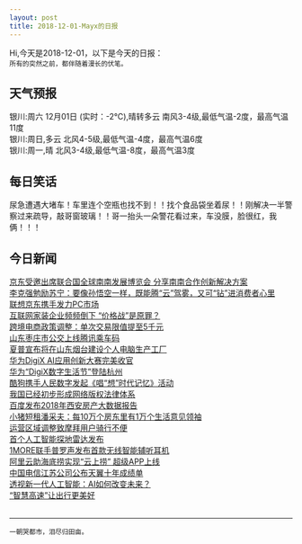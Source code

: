 ```yaml
---
layout: post
title: 2018-12-01-Mayx的日报
---
```


Hi,今天是2018-12-01，以下是今天的日报：<br><small>
所有的突然之前，都伴随着漫长的伏笔。</small><!--more-->
## 天气预报
银川:周六 12月01日 (实时：-2℃),晴转多云 南风3-4级,最低气温-2度，最高气温11度<br>银川:周日,多云 北风4-5级,最低气温-4度，最高气温6度<br>银川:周一,晴 北风3-4级,最低气温-8度，最高气温3度
## 每日笑话
尿急遭遇大堵车！车里连个空瓶也找不到！！找个食品袋坐着尿！！刚解决一半警察过来疏导，敲哥窗玻璃！！哥一抬头一朵警花看过来，车没膜，脸很红，我俩！！！

## 今日新闻

[京东受邀出席联合国全球南南发展博览会 分享南南合作创新解决方案](http://it.people.com.cn/n1/2018/1130/c1009-30435633.html)   
[李克强勉励苏宁：要像孙悟空一样，既能腾“云”驾雾，又可“钻”进消费者心里](http://it.people.com.cn/n1/2018/1130/c1009-30435396.html)   
[联想京东携手发力PC市场](http://it.people.com.cn/n1/2018/1130/c1009-30435422.html)   
[互联网家装企业频频倒下 “价格战”是原罪？](http://it.people.com.cn/n1/2018/1130/c1009-30435214.html)   
[跨境电商政策调整：单次交易限值提至5千元](http://it.people.com.cn/n1/2018/1130/c1009-30434869.html)   
[山东枣庄市公交上线腾讯乘车码](http://it.people.com.cn/n1/2018/1130/c1009-30435078.html)   
[夏普宣布将在山东烟台建设个人电脑生产工厂](http://it.people.com.cn/n1/2018/1130/c1009-30434917.html)   
[华为DigiX AI应用创新大赛完美收官](http://it.people.com.cn/n1/2018/1130/c1009-30434860.html)   
[华为“DigiX数字生活节”登陆杭州](http://it.people.com.cn/n1/2018/1130/c1009-30434863.html)   
[酷狗携手人民数字发起《唱“想”时代记忆》活动](http://it.people.com.cn/n1/2018/1130/c1009-30434747.html)   
[我国已经初步形成网络版权法律体系](http://it.people.com.cn/n1/2018/1130/c1009-30434461.html)   
[百度发布2018年西安房产大数据报告](http://it.people.com.cn/n1/2018/1130/c1009-30434452.html)   
[小猪短租潘采夫：每10万个房东里有1万个生活意见领袖](http://it.people.com.cn/n1/2018/1130/c1009-30434007.html)   
[运营区域调整致摩拜用户骑行不便](http://it.people.com.cn/n1/2018/1130/c1009-30434233.html)   
[首个人工智能探地雷达发布](http://it.people.com.cn/n1/2018/1130/c1009-30434226.html)   
[1MORE联手普罗声发布首款无线智能辅听耳机](http://it.people.com.cn/n1/2018/1130/c1009-30434364.html)   
[阿里云助海底捞实现“云上捞” 超级APP上线](http://it.people.com.cn/n1/2018/1130/c1009-30434238.html)   
[中国电信江苏公司公布天翼十年成绩单](http://it.people.com.cn/n1/2018/1130/c1009-30433630.html)   
[透视新一代人工智能：AI如何改变未来？](http://it.people.com.cn/n1/2018/1130/c1009-30433915.html)   
[“智慧高速”让出行更美好](http://it.people.com.cn/n1/2018/1130/c1009-30433934.html)   
<br />

***

<small>一朝哭都市，泪尽归田亩。</small>
